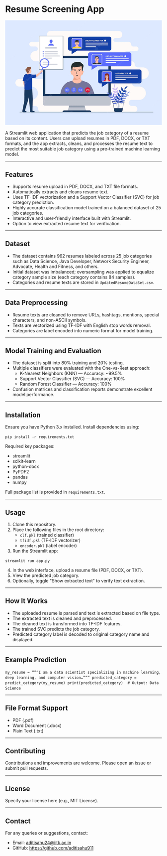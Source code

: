 # Resume Screening App

![Alt text](resume-screening-software.png)


A Streamlit web application that predicts the job category of a resume based on its content. Users can upload resumes in PDF, DOCX, or TXT formats, and the app extracts, cleans, and processes the resume text to predict the most suitable job category using a pre-trained machine learning model.

---

## Features

- Supports resume upload in PDF, DOCX, and TXT file formats.
- Automatically extracts and cleans resume text.
- Uses TF-IDF vectorization and a Support Vector Classifier (SVC) for job category prediction.
- Highly accurate classification model trained on a balanced dataset of 25 job categories.
- Interactive and user-friendly interface built with Streamlit.
- Option to view extracted resume text for verification.

---

## Dataset

- The dataset contains 962 resumes labeled across 25 job categories such as Data Science, Java Developer, Network Security Engineer, Advocate, Health and Fitness, and others.
- Initial dataset was imbalanced; oversampling was applied to equalize category sample size (each category contains 84 samples).
- Categories and resume texts are stored in `UpdatedResumeDataSet.csv`.

---

## Data Preprocessing

- Resume texts are cleaned to remove URLs, hashtags, mentions, special characters, and non-ASCII symbols.
- Texts are vectorized using TF-IDF with English stop words removal.
- Categories are label encoded into numeric format for model training.

---

## Model Training and Evaluation

- The dataset is split into 80% training and 20% testing.
- Multiple classifiers were evaluated with the One-vs-Rest approach:
  - K-Nearest Neighbors (KNN) — Accuracy: ~99.5%
  - Support Vector Classifier (SVC) — Accuracy: 100%
  - Random Forest Classifier — Accuracy: 100%
- Confusion matrices and classification reports demonstrate excellent model performance.

---

## Installation

Ensure you have Python 3.x installed. Install dependencies using:

`pip install -r requirements.txt`


Required key packages:

- streamlit
- scikit-learn
- python-docx
- PyPDF2
- pandas
- numpy

Full package list is provided in `requirements.txt`.

---

## Usage

1. Clone this repository.
2. Place the following files in the root directory:
   - `clf.pkl` (trained classifier)
   - `tfidf.pkl` (TF-IDF vectorizer)
   - `encoder.pkl` (label encoder)
3. Run the Streamlit app:

`streamlit run app.py`


4. In the web interface, upload a resume file (PDF, DOCX, or TXT).
5. View the predicted job category.
6. Optionally, toggle "Show extracted text" to verify text extraction.

---

## How It Works

- The uploaded resume is parsed and text is extracted based on file type.
- The extracted text is cleaned and preprocessed.
- The cleaned text is transformed into TF-IDF features.
- The trained SVC predicts the job category.
- Predicted category label is decoded to original category name and displayed.

---

## Example Prediction

`my_resume = “”“I am a data scientist specializing in machine learning, deep learning, and computer vision…””” predicted_category = predict_category(my_resume) print(predicted_category)  # Output: Data Science`


---

## File Format Support

- PDF (.pdf)
- Word Document (.docx)
- Plain Text (.txt)

---

## Contributing

Contributions and improvements are welcome. Please open an issue or submit pull requests.

---

## License

Specify your license here (e.g., MIT License).

---

## Contact

For any queries or suggestions, contact:

- Email: aditisahu24@iitk.ac.in
- GitHub: https://github.com/aditisahu911

